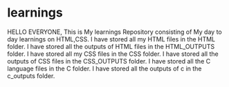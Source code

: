 # learnings
HELLO EVERYONE,
This is My learnings Repository consisting of My day to day learnings on HTML,CSS.
I have stored all my HTML files in the HTML folder.
I have stored all the outputs of HTML files in the HTML_OUTPUTS folder.
I have stored all my CSS files in the CSS folder.
I have stored all the outputs of CSS files in the CSS_OUTPUTS folder.
I have stored all the C language files in the C folder.
I have stored all the outputs of c in the c_outputs folder.





